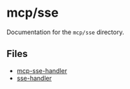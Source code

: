 # mcp/sse

Documentation for the `mcp/sse` directory.

## Files

- [mcp-sse-handler](./mcp-sse-handler.md)
- [sse-handler](./sse-handler.md)

